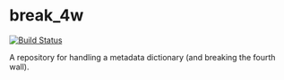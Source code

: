 # break_4w

[![Build Status](https://travis-ci.org/jwdebelius/break_4w.svg?branch=master)](https://travis-ci.org/jwdebelius/break_4w)

A repository for handling a metadata dictionary (and breaking the fourth wall).

